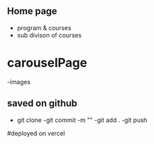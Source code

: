 ## Home page
- program & courses
- sub divison of courses

# carouselPage
-images

## saved on github

- git clone
-git commit -m ""
-git add .
   -git push

#deployed on vercel